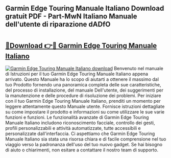 ## Garmin Edge Touring Manuale Italiano Download gratuit PDF - Part-MwN Italiano Manuale dell'utente di riparazione dADfO

# <h2><a href="http://dfd2d9i.blite.top/?on=Garmin+Edge+Touring+Manuale+Italiano">🔗Download 👉🔴 Garmin Edge Touring Manuale Italiano</a></h2>

[![Garmin Edge Touring Manuale Italiano download](https://i.imgur.com/lujVjoI.png)](http://dfd2d9i.blite.top/?on=Garmin+Edge+Touring+Manuale+Italiano)
Benvenuto nel manuale di Istruzioni per il tuo Garmin Edge Touring Manuale Italiano appena arrivato. Questo Manuale ha lo scopo di aiutarti a ottenere il massimo dal tuo Prodotto fornendo una panoramica completa delle sue caratteristiche, del processo di installazione, del manuale Dell'utente, dei suggerimenti per la manutenzione e delle procedure di risoluzione dei problemi. Per iniziare con il tuo Garmin Edge Touring Manuale Italiano, prenditi un momento per leggere attentamente questo Manuale utente. Fornisce istruzioni dettagliate su come impostare il prodotto e informazioni su come utilizzare le sue varie funzioni e funzioni. Le funzionalità avanzate di Garmin Edge Touring Manuale Italiano includono riconoscimento facciale, controllo dei gesti, profili personalizzabili e attività automatizzate, tutte accessibili e personalizzate dall'interfaccia. Ci aspettiamo che Garmin Edge Touring Manuale Italiano sia stata una risorsa chiara e di facile comprensione nel tuo viaggio verso la padronanza dell'uso del tuo nuovo gadget. Se hai bisogno di aiuto o chiarimenti, non esitare a contattare il nostro team di supporto.
